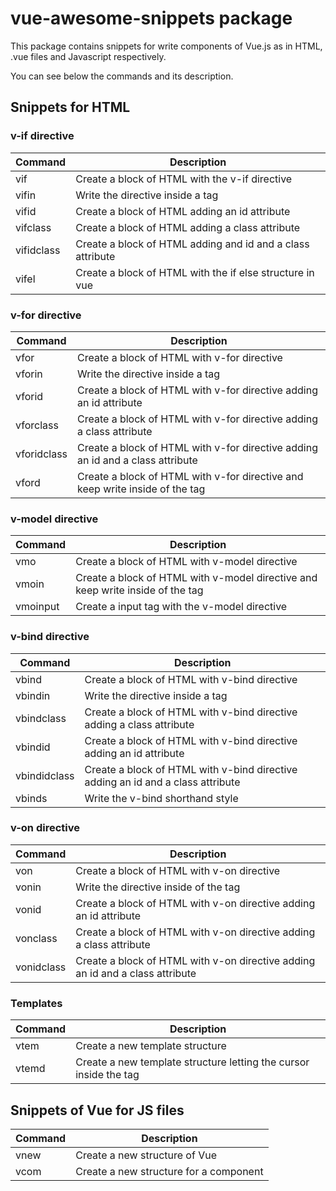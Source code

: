 # vue-awesome-snippets package

This package contains snippets for write components of Vue.js as in HTML, .vue files and Javascript respectively.

You can see below the commands and its description.

## Snippets for HTML
### v-if directive

| Command    | Description                                                |
|------------|------------------------------------------------------------|
| vif        | Create a block of HTML with the v-if directive             |
| vifin      | Write the directive inside a tag                           |
| vifid      | Create a block of HTML adding an id attribute              |
| vifclass   | Create a block of HTML adding a class attribute            |
| vifidclass | Create a block of HTML adding and id and a class attribute |
| vifel      | Create a block of HTML with the if else structure in vue   |

### v-for directive

| Command     | Description                                                                     |
|-------------|---------------------------------------------------------------------------------|
| vfor        | Create a block of HTML with v-for directive                                     |
| vforin      | Write the directive inside a tag                                                |
| vforid      | Create a block of HTML with v-for directive  adding an id attribute             |
| vforclass   | Create a block of HTML with v-for directive  adding a class attribute           |
| vforidclass | Create a block of HTML with v-for directive  adding an id and a class attribute |
| vford       | Create a block of HTML with v-for directive and keep write inside of the tag         |

### v-model directive

| Command  | Description                                                                    |
|----------|--------------------------------------------------------------------------------|
| vmo      | Create a block of HTML with v-model directive                                  |
| vmoin    | Create a block of HTML with v-model directive and keep write inside of the tag |
| vmoinput | Create a input tag with the v-model directive                                  |

### v-bind directive

| Command      | Description                                                                      |
|--------------|----------------------------------------------------------------------------------|
| vbind        | Create a block of HTML with v-bind directive                                     |
| vbindin      | Write the directive inside a tag                                                 |
| vbindclass   | Create a block of HTML with v-bind directive  adding a class attribute           |
| vbindid      | Create a block of HTML with v-bind directive  adding an id attribute             |
| vbindidclass | Create a block of HTML with v-bind directive  adding an id and a class attribute |
| vbinds       | Write the v-bind shorthand style                                                 |

### v-on directive

| Command    | Description                                                                   |
|------------|-------------------------------------------------------------------------------|
| von        | Create a block of HTML with v-on directive                                    |
| vonin      | Write the directive inside of the tag                                         |
| vonid      | Create a block of HTML with v-on directive adding an id attribute             |
| vonclass   | Create a block of HTML with v-on directive adding a class attribute           |
| vonidclass | Create a block of HTML with v-on directive adding an id and a class attribute |

### Templates

| Command | Description                                                       |
|---------|-------------------------------------------------------------------|
| vtem    | Create a new template structure                                   |
| vtemd   | Create a new template structure letting the cursor inside the tag |

## Snippets of Vue for JS files

| Command | Description                            |
|---------|----------------------------------------|
| vnew    | Create a new structure of Vue          |
| vcom    | Create a new structure for a component |
